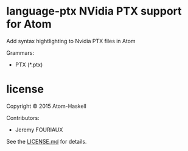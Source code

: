 # language-ptx NVidia PTX support for Atom

Add syntax hightlighting to Nvidia PTX files in Atom

Grammars:
* PTX (\*.ptx)

# license
Copyright © 2015 Atom-Haskell

Contributors:
* Jeremy FOURIAUX

See the [LICENSE.md][LICENSE] for details.

[LICENSE]: https://github.com/h4e/language-ptx/blob/master/LICENSE.md

